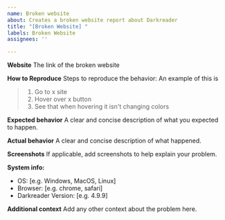 ```yaml
---
name: Broken website
about: Creates a broken website report about Darkreader
title: "[Broken Website] "
labels: Broken Website
assignees: ''

---
```


<!--
Thank you for taking the time to report a broken website.
Please make sure there is no existing issue about this broken website.
Make sure to fill out every section when needed else remove the section.
-->

**Website**
The link of the broken website

**How to Reproduce**
Steps to reproduce the behavior:
An example of this is
> 1. Go to x site
> 2. Hover over x button
> 3. See that when hovering it isn't changing colors

**Expected behavior**
A clear and concise description of what you expected to happen.

**Actual behavior**
A clear and concise description of what happened.

**Screenshots**
If applicable, add screenshots to help explain your problem.

<!--
Please add a version of the browser you are using. 
If you don't know how to get your browser/darkreader version please search it up online.
-->
**System info:**
 - OS: [e.g. Windows, MacOS, Linux]
 - Browser: [e.g. chrome, safari]
 - Darkreader Version: [e.g. 4.9.9]
 
**Additional context**
Add any other context about the problem here.

